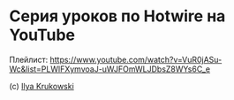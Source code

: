 # Серия уроков по Hotwire на YouTube

Плейлист: https://www.youtube.com/watch?v=VuR0jASu-Wc&list=PLWlFXymvoaJ-uWJFOmWLJDbsZ8WYs6C_e

(c) [Ilya Krukowski](http://bodrovis.tech)
